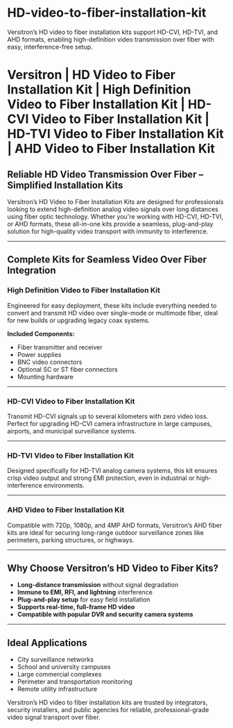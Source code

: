 # HD-video-to-fiber-installation-kit
Versitron’s HD video to fiber installation kits support HD-CVI, HD-TVI, and AHD formats, enabling high-definition video transmission over fiber with easy, interference-free setup.

# Versitron | HD Video to Fiber Installation Kit | High Definition Video to Fiber Installation Kit | HD-CVI Video to Fiber Installation Kit | HD-TVI Video to Fiber Installation Kit | AHD Video to Fiber Installation Kit

## Reliable HD Video Transmission Over Fiber – Simplified Installation Kits

Versitron’s HD Video to Fiber Installation Kits are designed for professionals looking to extend high-definition analog video signals over long distances using fiber optic technology. Whether you're working with HD-CVI, HD-TVI, or AHD formats, these all-in-one kits provide a seamless, plug-and-play solution for high-quality video transport with immunity to interference.

---

## Complete Kits for Seamless Video Over Fiber Integration

### High Definition Video to Fiber Installation Kit  
Engineered for easy deployment, these kits include everything needed to convert and transmit HD video over single-mode or multimode fiber, ideal for new builds or upgrading legacy coax systems.

**Included Components:**  
- Fiber transmitter and receiver  
- Power supplies  
- BNC video connectors  
- Optional SC or ST fiber connectors  
- Mounting hardware

---

### HD-CVI Video to Fiber Installation Kit  
Transmit HD-CVI signals up to several kilometers with zero video loss. Perfect for upgrading HD-CVI camera infrastructure in large campuses, airports, and municipal surveillance systems.

---

### HD-TVI Video to Fiber Installation Kit  
Designed specifically for HD-TVI analog camera systems, this kit ensures crisp video output and strong EMI protection, even in industrial or high-interference environments.

---

### AHD Video to Fiber Installation Kit  
Compatible with 720p, 1080p, and 4MP AHD formats, Versitron’s AHD fiber kits are ideal for securing long-range outdoor surveillance zones like perimeters, parking structures, or highways.

---

## Why Choose Versitron’s HD Video to Fiber Kits?

- **Long-distance transmission** without signal degradation  
- **Immune to EMI, RFI, and lightning** interference  
- **Plug-and-play setup** for easy field installation  
- **Supports real-time, full-frame HD video**  
- **Compatible with popular DVR and security camera systems**

---

## Ideal Applications

- City surveillance networks  
- School and university campuses  
- Large commercial complexes  
- Perimeter and transportation monitoring  
- Remote utility infrastructure

Versitron’s HD video to fiber installation kits are trusted by integrators, security installers, and public agencies for reliable, professional-grade video signal transport over fiber.
